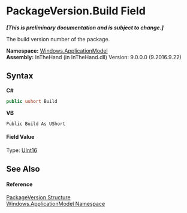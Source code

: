 # PackageVersion.Build Field
 _**\[This is preliminary documentation and is subject to change.\]**_

The build version number of the package.

**Namespace:**&nbsp;<a href="N_Windows_ApplicationModel">Windows.ApplicationModel</a><br />**Assembly:**&nbsp;InTheHand (in InTheHand.dll) Version: 9.0.0.0 (9.2016.9.22)

## Syntax

**C#**<br />
``` C#
public ushort Build
```

**VB**<br />
``` VB
Public Build As UShort
```


#### Field Value
Type: <a href="http://msdn2.microsoft.com/en-us/library/s6eyk10z" target="_blank">UInt16</a>

## See Also


#### Reference
<a href="T_Windows_ApplicationModel_PackageVersion">PackageVersion Structure</a><br /><a href="N_Windows_ApplicationModel">Windows.ApplicationModel Namespace</a><br />